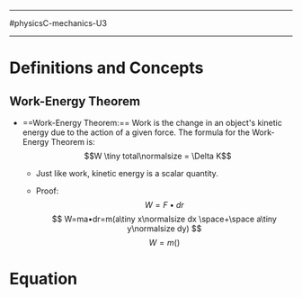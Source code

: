 ____________________________
#physicsC-mechanics-U3
____________________________
# Definitions and Concepts
## Work-Energy Theorem
* ==Work-Energy Theorem:== Work is the change in an object's kinetic energy due to the action of a given force. The formula for the Work-Energy Theorem is:$$W \tiny total\normalsize = \Delta K$$
	* Just like work, kinetic energy is a scalar quantity.


	* Proof: $$ W=F • dr $$ $$ W=ma•dr=m(a\tiny x\normalsize dx \space+\space a\tiny y\normalsize dy) $$$$ W=m()$$
# Equation
